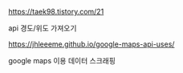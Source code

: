 https://taek98.tistory.com/21

api 경도/위도 가져오기





https://jhleeeme.github.io/google-maps-api-uses/

google maps 이용 데이터 스크래핑

